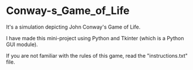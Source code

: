 # Conway-s_Game_of_Life

It's a simulation depicting John Conway's Game of Life.

I have made this mini-project using Python and Tkinter (which is a Python GUI module).

If you are not familiar with the rules of this game, read the "instructions.txt" file.

